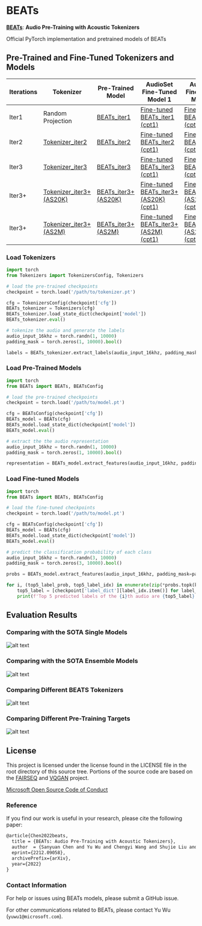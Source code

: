 
# BEATs

[**BEATs**](https://arxiv.org/abs/2212.09058): **Audio Pre-Training with Acoustic Tokenizers**

Official PyTorch implementation and pretrained models of BEATs

## Pre-Trained and Fine-Tuned Tokenizers and Models
Iterations  | Tokenizer  | Pre-Trained Model | AudioSet Fine-Tuned Model 1 | AudioSet Fine-Tuned Model 2
|---|---|---|---|---
Iter1  |  Random Projection | [BEATs_iter1](https://valle.blob.core.windows.net/share/BEATs/BEATs_iter1.pt?sv=2020-08-04&st=2023-03-01T07%3A51%3A05Z&se=2033-03-02T07%3A51%3A00Z&sr=c&sp=rl&sig=QJXmSJG9DbMKf48UDIU1MfzIro8HQOf3sqlNXiflY1I%3D)  | [Fine-tuned BEATs_iter1 (cpt1)](https://valle.blob.core.windows.net/share/BEATs/BEATs_iter1_finetuned_on_AS2M_cpt1.pt?sv=2020-08-04&st=2023-03-01T07%3A51%3A05Z&se=2033-03-02T07%3A51%3A00Z&sr=c&sp=rl&sig=QJXmSJG9DbMKf48UDIU1MfzIro8HQOf3sqlNXiflY1I%3D) | [Fine-tuned BEATs_iter1 (cpt2)](https://valle.blob.core.windows.net/share/BEATs/BEATs_iter1_finetuned_on_AS2M_cpt2.pt?sv=2020-08-04&st=2023-03-01T07%3A51%3A05Z&se=2033-03-02T07%3A51%3A00Z&sr=c&sp=rl&sig=QJXmSJG9DbMKf48UDIU1MfzIro8HQOf3sqlNXiflY1I%3D) |
Iter2  |  [Tokenizer_iter2](https://valle.blob.core.windows.net/share/BEATs/Tokenizer_iter2.pt?sv=2020-08-04&st=2023-03-01T07%3A51%3A05Z&se=2033-03-02T07%3A51%3A00Z&sr=c&sp=rl&sig=QJXmSJG9DbMKf48UDIU1MfzIro8HQOf3sqlNXiflY1I%3D)| [BEATs_iter2](https://valle.blob.core.windows.net/share/BEATs/BEATs_iter2.pt?sv=2020-08-04&st=2023-03-01T07%3A51%3A05Z&se=2033-03-02T07%3A51%3A00Z&sr=c&sp=rl&sig=QJXmSJG9DbMKf48UDIU1MfzIro8HQOf3sqlNXiflY1I%3D)  | [Fine-tuned BEATs_iter2 (cpt1)](https://valle.blob.core.windows.net/share/BEATs/BEATs_iter2_finetuned_on_AS2M_cpt1.pt?sv=2020-08-04&st=2023-03-01T07%3A51%3A05Z&se=2033-03-02T07%3A51%3A00Z&sr=c&sp=rl&sig=QJXmSJG9DbMKf48UDIU1MfzIro8HQOf3sqlNXiflY1I%3D) | [Fine-tuned BEATs_iter2 (cpt2)](https://valle.blob.core.windows.net/share/BEATs/BEATs_iter2_finetuned_on_AS2M_cpt2.pt?sv=2020-08-04&st=2023-03-01T07%3A51%3A05Z&se=2033-03-02T07%3A51%3A00Z&sr=c&sp=rl&sig=QJXmSJG9DbMKf48UDIU1MfzIro8HQOf3sqlNXiflY1I%3D) |
Iter3  |  [Tokenizer_iter3](https://valle.blob.core.windows.net/share/BEATs/Tokenizer_iter3.pt?sv=2020-08-04&st=2023-03-01T07%3A51%3A05Z&se=2033-03-02T07%3A51%3A00Z&sr=c&sp=rl&sig=QJXmSJG9DbMKf48UDIU1MfzIro8HQOf3sqlNXiflY1I%3D)| [BEATs_iter3](https://valle.blob.core.windows.net/share/BEATs/BEATs_iter3.pt?sv=2020-08-04&st=2023-03-01T07%3A51%3A05Z&se=2033-03-02T07%3A51%3A00Z&sr=c&sp=rl&sig=QJXmSJG9DbMKf48UDIU1MfzIro8HQOf3sqlNXiflY1I%3D)  | [Fine-tuned BEATs_iter3 (cpt1)](https://valle.blob.core.windows.net/share/BEATs/BEATs_iter3_finetuned_on_AS2M_cpt1.pt?sv=2020-08-04&st=2023-03-01T07%3A51%3A05Z&se=2033-03-02T07%3A51%3A00Z&sr=c&sp=rl&sig=QJXmSJG9DbMKf48UDIU1MfzIro8HQOf3sqlNXiflY1I%3D) | [Fine-tuned BEATs_iter3 (cpt2)](https://valle.blob.core.windows.net/share/BEATs/BEATs_iter3_finetuned_on_AS2M_cpt2.pt?sv=2020-08-04&st=2023-03-01T07%3A51%3A05Z&se=2033-03-02T07%3A51%3A00Z&sr=c&sp=rl&sig=QJXmSJG9DbMKf48UDIU1MfzIro8HQOf3sqlNXiflY1I%3D) |
Iter3+  |  [Tokenizer_iter3+ (AS20K)](https://valle.blob.core.windows.net/share/BEATs/Tokenizer_iter3_plus_AS20K.pt?sv=2020-08-04&st=2023-03-01T07%3A51%3A05Z&se=2033-03-02T07%3A51%3A00Z&sr=c&sp=rl&sig=QJXmSJG9DbMKf48UDIU1MfzIro8HQOf3sqlNXiflY1I%3D)| [BEATs_iter3+ (AS20K)](https://valle.blob.core.windows.net/share/BEATs/BEATs_iter3_plus_AS20K.pt?sv=2020-08-04&st=2023-03-01T07%3A51%3A05Z&se=2033-03-02T07%3A51%3A00Z&sr=c&sp=rl&sig=QJXmSJG9DbMKf48UDIU1MfzIro8HQOf3sqlNXiflY1I%3D)  | [Fine-tuned BEATs_iter3+ (AS20K) (cpt1)](https://valle.blob.core.windows.net/share/BEATs/BEATs_iter3_plus_AS20K_finetuned_on_AS2M_cpt1.pt?sv=2020-08-04&st=2023-03-01T07%3A51%3A05Z&se=2033-03-02T07%3A51%3A00Z&sr=c&sp=rl&sig=QJXmSJG9DbMKf48UDIU1MfzIro8HQOf3sqlNXiflY1I%3D) | [Fine-tuned BEATs_iter3+ (AS20K) (cpt2)](https://valle.blob.core.windows.net/share/BEATs/BEATs_iter3_plus_AS20K_finetuned_on_AS2M_cpt2.pt?sv=2020-08-04&st=2023-03-01T07%3A51%3A05Z&se=2033-03-02T07%3A51%3A00Z&sr=c&sp=rl&sig=QJXmSJG9DbMKf48UDIU1MfzIro8HQOf3sqlNXiflY1I%3D) |
Iter3+  |  [Tokenizer_iter3+ (AS2M)](https://valle.blob.core.windows.net/share/BEATs/Tokenizer_iter3_plus_AS2M.pt?sv=2020-08-04&st=2023-03-01T07%3A51%3A05Z&se=2033-03-02T07%3A51%3A00Z&sr=c&sp=rl&sig=QJXmSJG9DbMKf48UDIU1MfzIro8HQOf3sqlNXiflY1I%3D)| [BEATs_iter3+ (AS2M)](https://valle.blob.core.windows.net/share/BEATs/BEATs_iter3_plus_AS2M.pt?sv=2020-08-04&st=2023-03-01T07%3A51%3A05Z&se=2033-03-02T07%3A51%3A00Z&sr=c&sp=rl&sig=QJXmSJG9DbMKf48UDIU1MfzIro8HQOf3sqlNXiflY1I%3D)  | [Fine-tuned BEATs_iter3+ (AS2M) (cpt1)](https://valle.blob.core.windows.net/share/BEATs/BEATs_iter3_plus_AS2M_finetuned_on_AS2M_cpt1.pt?sv=2020-08-04&st=2023-03-01T07%3A51%3A05Z&se=2033-03-02T07%3A51%3A00Z&sr=c&sp=rl&sig=QJXmSJG9DbMKf48UDIU1MfzIro8HQOf3sqlNXiflY1I%3D) | [Fine-tuned BEATs_iter3+ (AS2M) (cpt2)](https://valle.blob.core.windows.net/share/BEATs/BEATs_iter3_plus_AS2M_finetuned_on_AS2M_cpt2.pt?sv=2020-08-04&st=2023-03-01T07%3A51%3A05Z&se=2033-03-02T07%3A51%3A00Z&sr=c&sp=rl&sig=QJXmSJG9DbMKf48UDIU1MfzIro8HQOf3sqlNXiflY1I%3D) |


### Load Tokenizers

```python
import torch
from Tokenizers import TokenizersConfig, Tokenizers

# load the pre-trained checkpoints
checkpoint = torch.load('/path/to/tokenizer.pt')

cfg = TokenizersConfig(checkpoint['cfg'])
BEATs_tokenizer = Tokenizers(cfg)
BEATs_tokenizer.load_state_dict(checkpoint['model'])
BEATs_tokenizer.eval()

# tokenize the audio and generate the labels
audio_input_16khz = torch.randn(1, 10000)
padding_mask = torch.zeros(1, 10000).bool()

labels = BEATs_tokenizer.extract_labels(audio_input_16khz, padding_mask=padding_mask)
```


### Load Pre-Trained Models

```python
import torch
from BEATs import BEATs, BEATsConfig

# load the pre-trained checkpoints
checkpoint = torch.load('/path/to/model.pt')

cfg = BEATsConfig(checkpoint['cfg'])
BEATs_model = BEATs(cfg)
BEATs_model.load_state_dict(checkpoint['model'])
BEATs_model.eval()

# extract the the audio representation
audio_input_16khz = torch.randn(1, 10000)
padding_mask = torch.zeros(1, 10000).bool()

representation = BEATs_model.extract_features(audio_input_16khz, padding_mask=padding_mask)[0]
```


### Load Fine-tuned Models

```python
import torch
from BEATs import BEATs, BEATsConfig

# load the fine-tuned checkpoints
checkpoint = torch.load('/path/to/model.pt')

cfg = BEATsConfig(checkpoint['cfg'])
BEATs_model = BEATs(cfg)
BEATs_model.load_state_dict(checkpoint['model'])
BEATs_model.eval()

# predict the classification probability of each class
audio_input_16khz = torch.randn(3, 10000)
padding_mask = torch.zeros(3, 10000).bool()

probs = BEATs_model.extract_features(audio_input_16khz, padding_mask=padding_mask)[0]

for i, (top5_label_prob, top5_label_idx) in enumerate(zip(*probs.topk(k=5))):
    top5_label = [checkpoint['label_dict'][label_idx.item()] for label_idx in top5_label_idx]
    print(f'Top 5 predicted labels of the {i}th audio are {top5_label} with probability of {top5_label_prob}')
```

## Evaluation Results

### Comparing with the SOTA Single Models
![alt text](Evaluation_Results/Comparing_with_the_SOTA_Single_Models.png)


### Comparing with the SOTA Ensemble Models
![alt text](Evaluation_Results/Comparing_with_the_SOTA_Ensemble_Models.png)


### Comparing Different BEATS Tokenizers
![alt text](Evaluation_Results/Comparing_Different_BEATS_Tokenizers.png)


### Comparing Different Pre-Training Targets
![alt text](Evaluation_Results/Comparing_Different_Pre-Training_Targets.png)


## License
This project is licensed under the license found in the LICENSE file in the root directory of this source tree.
Portions of the source code are based on the [FAIRSEQ](https://github.com/pytorch/fairseq) and [VQGAN](https://github.com/CompVis/taming-transformers) project.

[Microsoft Open Source Code of Conduct](https://opensource.microsoft.com/codeofconduct)


### Reference
If you find our work is useful in your research, please cite the following paper:
``` latex
@article{Chen2022beats,
  title = {BEATs: Audio Pre-Training with Acoustic Tokenizers},
  author  = {Sanyuan Chen and Yu Wu and Chengyi Wang and Shujie Liu and Daniel Tompkins and Zhuo Chen and Furu Wei},
  eprint={2212.09058},
  archivePrefix={arXiv},
  year={2022}
}
```
### Contact Information

For help or issues using BEATs models, please submit a GitHub issue.

For other communications related to  BEATs, please contact Yu Wu (`yuwu1@microsoft.com`).
